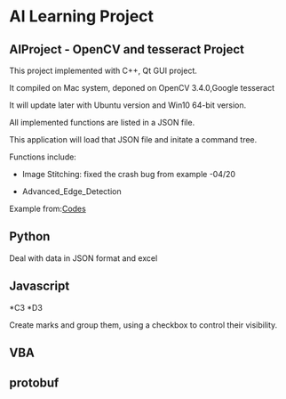 # AI Learning Project
## AIProject - OpenCV and tesseract Project

This project implemented with C++, Qt GUI project.

It compiled on Mac system, deponed on OpenCV 3.4.0,Google tesseract

It will update later with Ubuntu version and Win10 64-bit version.

All implemented functions are listed in a JSON file.

This application will load that JSON file and initate a command tree.

Functions include:

* Image Stitching: fixed the crash bug from example -04/20

* Advanced_Edge_Detection

Example from:[Codes](https://github.com/GeorgeSeif/Image-Processing-OpenCV)



## Python

Deal with data in JSON format and excel

## Javascript

*C3
*D3

Create marks and group them, using a checkbox to control their visibility.

## VBA



## protobuf
